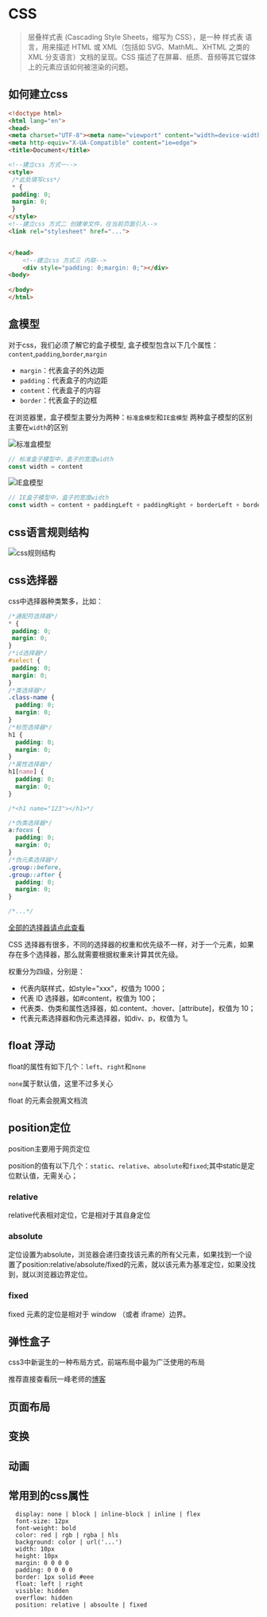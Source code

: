 # CSS

 > 层叠样式表 (Cascading Style Sheets，缩写为 CSS），是一种 样式表 语言，用来描述 HTML 或 XML（包括如 SVG、MathML、XHTML 之类的 XML 分支语言）文档的呈现。CSS 描述了在屏幕、纸质、音频等其它媒体上的元素应该如何被渲染的问题。

## 如何建立css
```html
<!doctype html>
<html lang="en">
<head>
<meta charset="UTF-8"><meta name="viewport" content="width=device-width, user-scalable=no, initial-scale=1.0, maximum-scale=1.0, minimum-scale=1.0">
<meta http-equiv="X-UA-Compatible" content="ie=edge">
<title>Document</title>

<!--建立css 方式一-->
<style>
 /*此处填写css*/
 * {
 padding: 0;
 margin: 0;
 }
</style>
<!--建立css 方式二 创建单文件，在当前页面引入-->
<link rel="stylesheet" href="...">


</head>
    <!--建立css 方式三 内联-->
    <div style="padding: 0;margin: 0;"></div>
<body>
  
</body>
</html>
```
## 盒模型
对于css，我们必须了解它的盒子模型, 盒子模型包含以下几个属性：`content`,`padding`,`border`,`margin`

* `margin`：代表盒子的外边距
* `padding`：代表盒子的内边距
* `content`：代表盒子的内容
* `border`：代表盒子的边框

在浏览器里，盒子模型主要分为两种：`标准盒模型`和`IE盒模型`
两种盒子模型的区别主要在`width`的区别

![标准盒模型](./contentbox.png)
```js
// 标准盒子模型中，盒子的宽度width
const width = content
```

![IE盒模型](./borderbox.png)
```js
// IE盒子模型中，盒子的宽度width
const width = content + paddingLeft + paddingRight + borderLeft + borderRight 
```

## css语言规则结构

![css规则结构](./def_css.gif)


## css选择器
css中选择器种类繁多，比如：
```css
/*通配符选择器*/
* {
 padding: 0;
 margin: 0;
}
/*id选择器*/
#select {
 padding: 0;
 margin: 0;
}
/*类选择器*/
.class-name {
  padding: 0;
  margin: 0;
}
/*标签选择器*/
h1 {
  padding: 0;
  margin: 0;
}
/*属性选择器*/
h1[name] {
  padding: 0;
  margin: 0;
}

/*<h1 name="123"></h1>*/

/*伪类选择器*/
a:focus {
  padding: 0;
  margin: 0;
}
/*伪元素选择器*/
.group::before,
.group::after {
  padding: 0;
  margin: 0;
}

/*...*/

```
 [全部的选择器请点此查看](https://www.w3school.com.cn/cssref/css_selectors.asp)
 
 CSS 选择器有很多，不同的选择器的权重和优先级不一样，对于一个元素，如果存在多个选择器，那么就需要根据权重来计算其优先级。
 
 权重分为四级，分别是：
 
* 代表内联样式，如style="xxx"，权值为 1000；
* 代表 ID 选择器，如#content，权值为 100；
* 代表类、伪类和属性选择器，如.content、:hover、[attribute]，权值为 10；
* 代表元素选择器和伪元素选择器，如div、p，权值为 1。


## float 浮动
float的属性有如下几个：`left`、`right`和`none`

`none`属于默认值，这里不过多关心

float 的元素会脱离文档流

## position定位
position主要用于网页定位

position的值有以下几个：`static`、`relative`、`absolute`和`fixed`;其中static是定位默认值，无需关心；

### relative
relative代表相对定位，它是相对于其自身定位

### absolute
定位设置为absolute，浏览器会递归查找该元素的所有父元素，如果找到一个设置了position:relative/absolute/fixed的元素，就以该元素为基准定位，如果没找到，就以浏览器边界定位。

### fixed
fixed 元素的定位是相对于 window （或者 iframe）边界。


## 弹性盒子
css3中新诞生的一种布局方式，前端布局中最为广泛使用的布局

推荐直接查看阮一峰老师的[博客](http://www.ruanyifeng.com/blog/2015/07/flex-grammar.html?utm_source=tuicool)


## 页面布局



## 变换

## 动画

## 常用到的css属性
``` 
  display: none | block | inline-block | inline | flex
  font-size: 12px
  font-weight: bold
  color: red | rgb | rgba | hls
  background: color | url('...')
  width: 10px
  height: 10px
  margin: 0 0 0 0
  padding: 0 0 0 0
  border: 1px solid #eee
  float: left | right
  visible: hidden
  overflow: hidden
  position: relative | absoulte | fixed
```

